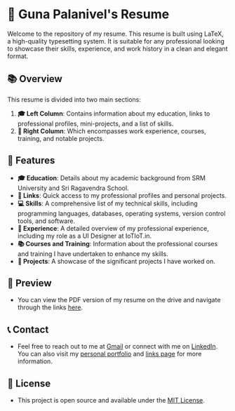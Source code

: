 # 📝 Guna Palanivel's Resume

Welcome to the repository of my resume. This resume is built using LaTeX, a high-quality typesetting system. It is suitable for any professional looking to showcase their skills, experience, and work history in a clean and elegant format.

## 📚 Overview

This resume is divided into two main sections:

1. **🎓 Left Column**: Contains information about my education, links to professional profiles, mini-projects, and a list of skills.
2. **💼 Right Column**: Which encompasses work experience, courses, training, and notable projects.

## 🌟 Features

- **🎓 Education**: Details about my academic background from SRM University and Sri Ragavendra School.
- **🔗 Links**: Quick access to my professional profiles and personal projects.
- **💻 Skills**: A comprehensive list of my technical skills, including programming languages, databases, operating systems, version control tools, and software.
- **👔 Experience**: A detailed overview of my professional experience, including my role as a UI Designer at IoTIoT.in.
- **📚 Courses and Training**: Information about the professional courses and training I have undertaken to enhance my skills.
- **🚀 Projects**: A showcase of the significant projects I have worked on.

## 👀 Preview

- You can view the PDF version of my resume on the drive and navigate through the links [here](https://drive.google.com/file/d/1zlaUfgw5lvaEeZ6gS-YwNzqpw1NiVvJ8/view?usp=sharing).

## 📞 Contact

- Feel free to reach out to me at [Gmail](mailto:gunapalanivel2003@gmail.com) or connect with me on [LinkedIn](https://www.linkedin.com/in/guna-palanivel/). You can also visit my [personal portfolio](https://gunaprofile.pages.dev/) and [links page](https://gunalinks.pages.dev/) for more information.

## 📜 License

- This project is open source and available under the [MIT License](LICENSE).
